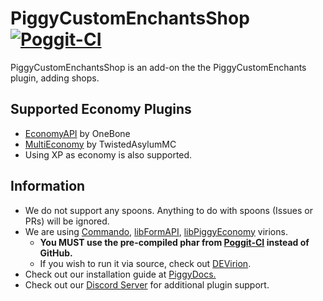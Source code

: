 # PiggyCustomEnchantsShop [![Poggit-CI](https://poggit.pmmp.io/ci.badge/DaPigGuy/PiggyCustomEnchantsShop/PiggyCustomEnchantsShop/master)](https://poggit.pmmp.io/ci/DaPigGuy/PiggyCustomEnchantsShop/~)

PiggyCustomEnchantsShop is an add-on the the PiggyCustomEnchants plugin, adding shops.

## Supported Economy Plugins
* [EconomyAPI](https://github.com/onebone/EconomyS) by OneBone
* [MultiEconomy](https://github.com/TwistedAsylumMC/MultiEconomy) by TwistedAsylumMC
* Using XP as economy is also supported.

## Information
* We do not support any spoons. Anything to do with spoons (Issues or PRs) will be ignored.
* We are using [Commando](https://github.com/CortexPE/Commando), [libFormAPI](https://github.com/jojoe77777/FormAPI), [libPiggyEconomy](https://github.com/DaPigGuy/libPiggyEconomy) virions.
    * **You MUST use the pre-compiled phar from [Poggit-CI](https://poggit.pmmp.io/ci/DaPigGuy/PiggyCustomEnchantsShop/~) instead of GitHub.**
    * If you wish to run it via source, check out [DEVirion](https://github.com/poggit/devirion).
* Check out our installation guide at [PiggyDocs.](https://piggydocs.aericio.net/PiggyCustomEnchantsShop.html)
* Check out our [Discord Server](https://discord.gg/qmnDsSD) for additional plugin support.
